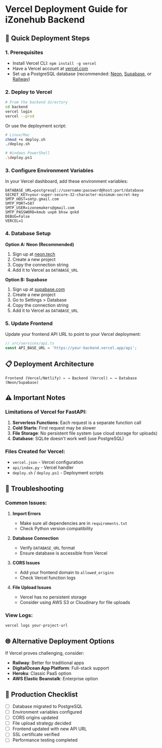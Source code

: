 # Vercel Deployment Guide for iZonehub Backend

## 🚀 Quick Deployment Steps

### 1. Prerequisites
- Install Vercel CLI: `npm install -g vercel`
- Have a Vercel account at [vercel.com](https://vercel.com)
- Set up a PostgreSQL database (recommended: [Neon](https://neon.tech), [Supabase](https://supabase.com), or [Railway](https://railway.app))

### 2. Deploy to Vercel

```bash
# From the backend directory
cd backend
vercel login
vercel --prod
```

Or use the deployment script:
```bash
# Linux/Mac
chmod +x deploy.sh
./deploy.sh

# Windows PowerShell
.\deploy.ps1
```

### 3. Configure Environment Variables

In your Vercel dashboard, add these environment variables:

```env
DATABASE_URL=postgresql://username:password@host:port/database
SECRET_KEY=your-super-secure-32-character-minimum-secret-key
SMTP_HOST=smtp.gmail.com
SMTP_PORT=587
SMTP_USER=izonemakers@gmail.com
SMTP_PASSWORD=kmub uxpm bhsw qnkd
DEBUG=False
VERCEL=1
```

### 4. Database Setup

**Option A: Neon (Recommended)**
1. Sign up at [neon.tech](https://neon.tech)
2. Create a new project
3. Copy the connection string
4. Add it to Vercel as `DATABASE_URL`

**Option B: Supabase**
1. Sign up at [supabase.com](https://supabase.com)
2. Create a new project
3. Go to Settings > Database
4. Copy the connection string
5. Add it to Vercel as `DATABASE_URL`

### 5. Update Frontend

Update your frontend API URL to point to your Vercel deployment:

```typescript
// src/services/api.ts
const API_BASE_URL = 'https://your-backend.vercel.app/api';
```

## 📋 Deployment Architecture

```
Frontend (Vercel/Netlify) ← → Backend (Vercel) ← → Database (Neon/Supabase)
```

## ⚠️ Important Notes

### Limitations of Vercel for FastAPI:
1. **Serverless Functions**: Each request is a separate function call
2. **Cold Starts**: First request may be slower
3. **File Storage**: No persistent file system (use cloud storage for uploads)
4. **Database**: SQLite doesn't work well (use PostgreSQL)

### Files Created for Vercel:
- `vercel.json` - Vercel configuration
- `api/index.py` - Vercel handler
- `deploy.sh` / `deploy.ps1` - Deployment scripts

## 🔧 Troubleshooting

### Common Issues:

1. **Import Errors**
   - Make sure all dependencies are in `requirements.txt`
   - Check Python version compatibility

2. **Database Connection**
   - Verify `DATABASE_URL` format
   - Ensure database is accessible from Vercel

3. **CORS Issues**
   - Add your frontend domain to `allowed_origins`
   - Check Vercel function logs

4. **File Upload Issues**
   - Vercel has no persistent storage
   - Consider using AWS S3 or Cloudinary for file uploads

### View Logs:
```bash
vercel logs your-project-url
```

## 🌐 Alternative Deployment Options

If Vercel proves challenging, consider:
- **Railway**: Better for traditional apps
- **DigitalOcean App Platform**: Full-stack support
- **Heroku**: Classic PaaS option
- **AWS Elastic Beanstalk**: Enterprise option

## 🎯 Production Checklist

- [ ] Database migrated to PostgreSQL
- [ ] Environment variables configured
- [ ] CORS origins updated
- [ ] File upload strategy decided
- [ ] Frontend updated with new API URL
- [ ] SSL certificate verified
- [ ] Performance testing completed